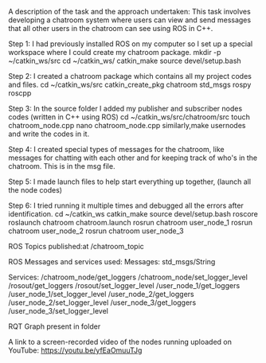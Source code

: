 A description of the task and the approach undertaken:
This task involves developing a chatroom system where users can view and send messages that all other users in the chatroom can see using ROS in C++.

Step 1: I had previously installed ROS on my computer so I set up a special workspace where I could create my chatroom package.
mkdir -p ~/catkin_ws/src
cd ~/catkin_ws/
catkin_make
source devel/setup.bash

Step 2: I created a chatroom package which contains all my project codes and files.
cd ~/catkin_ws/src
catkin_create_pkg chatroom std_msgs rospy roscpp

Step 3: In the source folder I added my publisher and subscriber nodes codes (written in C++ using ROS)
cd ~/catkin_ws/src/chatroom/src
touch chatroom_node.cpp
nano chatroom_node.cpp
similarly,make usernodes and write the codes in it.

Step 4: I created special types of messages for the chatroom, like messages for chatting with each other and for keeping track of who's in the chatroom. This is in the msg file.

Step 5: I made launch files to help start everything up together, (launch all the node codes)

Step 6: I tried running it multiple times and debugged all the errors after identification.
cd ~/catkin_ws
catkin_make
source devel/setup.bash
roscore
roslaunch chatroom chatroom.launch
rosrun chatroom user_node_1
rosrun chatroom user_node_2
rosrun chatroom user_node_3

ROS Topics published:at
/chatroom_topic

ROS Messages and services used:
Messages: 
std_msgs/String

Services: 
/chatroom_node/get_loggers
/chatroom_node/set_logger_level
/rosout/get_loggers
/rosout/set_logger_level
/user_node_1/get_loggers
/user_node_1/set_logger_level
/user_node_2/get_loggers
/user_node_2/set_logger_level
/user_node_3/get_loggers
/user_node_3/set_logger_level

RQT Graph
present in folder

A link to a screen-recorded video of the nodes running uploaded on YouTube:
https://youtu.be/yfEaOmuuTJg
